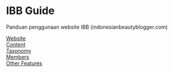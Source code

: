 # IBB Guide

Panduan penggunaan website IBB (indonesianbeautyblogger.com)

<div class="flex flex-wrap">
  <div class="flex w-50-l w-100">
    <a class="ma2 flex items-center justify-center bg-white ba br3 b--light-silver w-100 h4 bg-animate hover-bg-black hover-white link black" href="">
      <div class="f3 b">Website</div>
    </a>
  </div>
  <div class="flex w-50-l w-100">
    <a class="ma2 flex items-center justify-center bg-white ba br3 b--light-silver w-100 h4 bg-animate hover-bg-black hover-white link black" href="">
      <div class="f3 b">Content</div>
    </a>
  </div>
  <div class="flex w-50-l w-100">
    <a class="ma2 flex items-center justify-center bg-white ba br3 b--light-silver w-100 h4 bg-animate hover-bg-black hover-white link black" href="">
      <div class="f3 b">Taxonomy</div>
    </a>
  </div>
  <div class="flex w-50-l w-100">
    <a class="ma2 flex items-center justify-center bg-white ba br3 b--light-silver w-100 h4 bg-animate hover-bg-black hover-white link black" href="">
      <div class="f3 b">Members</div>
    </a>
  </div>
  <div class="flex w-50-l w-100">
    <a class="ma2 flex items-center justify-center bg-white ba br3 b--light-silver w-100 h4 bg-animate hover-bg-black hover-white link black" href="">
      <div class="f3 b">Other Features</div>
    </a>
  </div>
</div>

<div class="h3 h-auto-l"></div>

